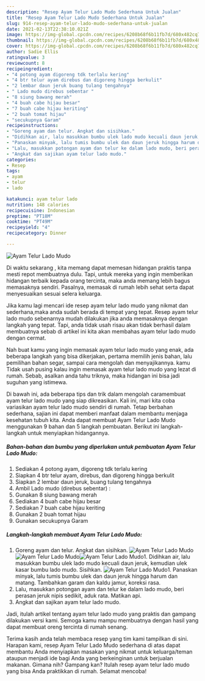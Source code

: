 ```yaml
---
description: "Resep Ayam Telur Lado Mudo Sederhana Untuk Jualan"
title: "Resep Ayam Telur Lado Mudo Sederhana Untuk Jualan"
slug: 914-resep-ayam-telur-lado-mudo-sederhana-untuk-jualan
date: 2021-02-13T22:38:10.021Z
image: https://img-global.cpcdn.com/recipes/6208b68f6b11fb7d/680x482cq70/ayam-telur-lado-mudo-foto-resep-utama.jpg
thumbnail: https://img-global.cpcdn.com/recipes/6208b68f6b11fb7d/680x482cq70/ayam-telur-lado-mudo-foto-resep-utama.jpg
cover: https://img-global.cpcdn.com/recipes/6208b68f6b11fb7d/680x482cq70/ayam-telur-lado-mudo-foto-resep-utama.jpg
author: Sadie Ellis
ratingvalue: 3
reviewcount: 8
recipeingredient:
- "4 potong ayam digoreng tdk terlalu kering"
- "4 btr telur ayam direbus dan digoreng hingga berkulit"
- "2 lembar daun jeruk buang tulang tengahnya"
- " Lado mudo direbus sebentar "
- "8 siung bawang merah"
- "4 buah cabe hijau besar"
- "7 buah cabe hijau keriting"
- "2 buah tomat hijau"
- "secukupnya Garam"
recipeinstructions:
- "Goreng ayam dan telur. Angkat dan sisihkan."
- "Didihkan air, lalu masukkan bumbu ulek lado mudo kecuali daun jeruk, kemudian ulek kasar bumbu lado mudo. Sisihkan."
- "Panaskan minyak, lalu tumis bumbu ulek dan daun jeruk hingga harum dan matang. Tambahkan garam dan kaldu jamur, koreksi rasa."
- "Lalu, masukkan potongan ayam dan telur ke dalam lado mudo, beri perasan jeruk nipis sedikit, aduk rata. Matikan api."
- "Angkat dan sajikan ayam telur lado mudo."
categories:
- Resep
tags:
- ayam
- telur
- lado

katakunci: ayam telur lado 
nutrition: 148 calories
recipecuisine: Indonesian
preptime: "PT18M"
cooktime: "PT49M"
recipeyield: "4"
recipecategory: Dinner

---
```



![Ayam Telur Lado Mudo](https://img-global.cpcdn.com/recipes/6208b68f6b11fb7d/680x482cq70/ayam-telur-lado-mudo-foto-resep-utama.jpg)

Di waktu  sekarang , kita memang dapat memesan hidangan praktis tanpa mesti repot membuatnya dulu. Tapi, untuk mereka yang ingin memberikan hidangan terbaik kepada orang tercinta, maka anda memang lebih bagus memasaknya sendiri. Pasalnya, memasak di rumah lebih sehat serta dapat menyesuaikan sesuai selera keluarga.

Jika kamu lagi mencari ide resep ayam telur lado mudo yang nikmat dan sederhana,maka anda sudah berada di tempat yang tepat. Resep ayam telur lado mudo  sebenarnya mudah dilakukan jika anda memasaknya dengan langkah yang tepat. Tapi, anda tidak usah risau akan tidak berhasil dalam membuatnya 
sebab di artikel ini kita akan membahas ayam telur lado mudo dengan cermat.  



Nah buat kamu yang ingin memasak ayam telur lado mudo yang enak, ada beberapa langkah yang bisa dikerjakan, pertama memilih jenis bahan, lalu pemilihan bahan segar, sampai cara mengolah dan menyajikannya. kamu Tidak usah pusing kalau ingin memasak ayam telur lado mudo yang lezat di rumah. Sebab, asalkan anda  tahu triknya, maka hidangan ini bisa jadi suguhan yang istimewa.

Di bawah ini, ada beberapa tips dan trik dalam mengolah caramembuat ayam telur lado mudo yang siap dikreasikan. Kali ini, mari kita coba variasikan ayam telur lado mudo sendiri di rumah. Tetap berbahan sederhana, sajian ini dapat memberi manfaat dalam membantu menjaga kesehatan tubuh kita. Anda dapat membuat Ayam Telur Lado Mudo menggunakan 9 bahan dan 5 langkah pembuatan. Berikut ini langkah-langkah untuk menyiapkan hidangannya.

<!--inarticleads1-->

##### Bahan-bahan dan bumbu yang diperlukan untuk pembuatan Ayam Telur Lado Mudo:

1. Sediakan 4 potong ayam, digoreng tdk terlalu kering
1. Siapkan 4 btr telur ayam, direbus, dan digoreng hingga berkulit
1. Siapkan 2 lembar daun jeruk, buang tulang tengahnya
1. Ambil  Lado mudo (direbus sebentar) :
1. Gunakan 8 siung bawang merah
1. Sediakan 4 buah cabe hijau besar
1. Sediakan 7 buah cabe hijau keriting
1. Gunakan 2 buah tomat hijau
1. Gunakan secukupnya Garam




<!--inarticleads2-->

##### Langkah-langkah membuat Ayam Telur Lado Mudo:

1. Goreng ayam dan telur. Angkat dan sisihkan.
<img src="https://img-global.cpcdn.com/steps/c3c1e03bf1fa0cc8/160x128cq70/ayam-telur-lado-mudo-langkah-memasak-1-foto.jpg" alt="Ayam Telur Lado Mudo"><img src="https://img-global.cpcdn.com/steps/b6e01d2e9e9d1e10/160x128cq70/ayam-telur-lado-mudo-langkah-memasak-1-foto.jpg" alt="Ayam Telur Lado Mudo"><img src="https://img-global.cpcdn.com/steps/8ed989e194cda69d/160x128cq70/ayam-telur-lado-mudo-langkah-memasak-1-foto.jpg" alt="Ayam Telur Lado Mudo">1. Didihkan air, lalu masukkan bumbu ulek lado mudo kecuali daun jeruk, kemudian ulek kasar bumbu lado mudo. Sisihkan.
<img src="https://img-global.cpcdn.com/steps/006bdce8d2f009be/160x128cq70/ayam-telur-lado-mudo-langkah-memasak-2-foto.jpg" alt="Ayam Telur Lado Mudo">1. Panaskan minyak, lalu tumis bumbu ulek dan daun jeruk hingga harum dan matang. Tambahkan garam dan kaldu jamur, koreksi rasa.
1. Lalu, masukkan potongan ayam dan telur ke dalam lado mudo, beri perasan jeruk nipis sedikit, aduk rata. Matikan api.
1. Angkat dan sajikan ayam telur lado mudo.




Jadi, itulah artikel tentang  ayam telur lado mudo  yang praktis dan gampang dilakukan versi kami. Semoga kamu mampu membuatnya dengan hasil yang dapat membuat oreng tercinta di rumah senang. 

Terima kasih anda telah membaca resep yang tim kami tampilkan di sini. Harapan kami, resep  Ayam Telur Lado Mudo sederhana di atas dapat membantu Anda menyiapkan masakan yang nikmat untuk keluarga/teman ataupun menjadi ide bagi Anda yang berkeinginan untuk berjualan makanan. Gimana nih? Gampang kan? Itulah resep ayam telur lado mudo yang bisa Anda praktikkan di rumah. Selamat mencoba!

